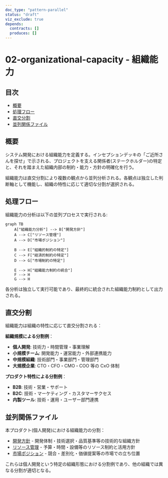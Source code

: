 ```yaml
---
doc_type: "pattern-parallel"
status: "draft"
viz_exclude: true
depends:
  contracts: []
  produces: []
---
```


# 02-organizational-capacity - 組織能力

## 目次

- [概要](#概要)
- [処理フロー](#処理フロー)
- [直交分割](#直交分割)
- [並列関係ファイル](#並列関係ファイル)

## 概要

システム開発における組織能力を定義する。インセプションデッキの「ご近所さんを探せ」で示される、プロジェクトを支える関係者(ステークホルダー)の特定と、それを踏まえた組織内部の制約・能力・方針の明確化を行う。

組織能力は直交分割により複数の観点から並列分析される。各観点は独立した判断軸として機能し、組織の特性に応じて適切な分割が選択される。

## 処理フロー

組織能力の分析は以下の並列プロセスで実行される:

```mermaid
graph TB
    A["組織能力分析"] --> B["開発方針"]
    A --> C["リソース管理"]
    A --> D["市場ポジション"]

    B --> E["組織的制約の特定"]
    C --> F["経済的制約の特定"]
    D --> G["市場制約の特定"]

    E --> H["組織能力制約の統合"]
    F --> H
    G --> H
```

各分析は独立して実行可能であり、最終的に統合された組織能力制約として出力される。

## 直交分割

組織能力は組織の特性に応じて直交分割される：

**組織規模による分割例**：

- **個人開発**: 技術力・時間管理・事業理解
- **小規模チーム**: 開発能力・運営能力・外部連携能力
- **中規模組織**: 技術部門・事業部門・管理部門
- **大規模企業**: CTO・CFO・CMO・COO 等の CxO 体制

**プロダクト特性による分割例**：

- **B2B**: 技術・営業・サポート
- **B2C**: 技術・マーケティング・カスタマーサクセス
- **内製ツール**: 技術・運用・ユーザー部門連携

## 並列関係ファイル

本プロダクト(個人開発)における組織能力の分割：

- [開発方針](development.md) - 開発体制・技術選択・品質基準等の技術的な組織方針
- [リソース管理](resources.md) - 予算・時間・設備等のリソース制約と活用方針
- [市場ポジション](positioning.md) - 競合・差別化・価値提案等の市場での立ち位置

これらは個人開発という特定の組織形態における分割例であり、他の組織では異なる分割が適切となる。
